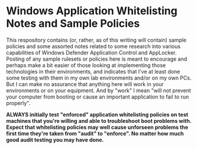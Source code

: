 # Windows Application Whitelisting Notes and Sample Policies

This respository contains (or, rather, as of this writing will contain) sample policies and some assorted notes related to some  research into various capabilities of Windows Defender Application Control and AppLocker.  Posting of any sample rulesets or policies here is meant to encourage and perhaps make a bit easier of those looking at implementing those technologies in their environments, and indicates that I've at least done some testing with them in my own lab environments and/or on my own PCs. But I can make no assurance that anything here will work in your environments or on your equipment. And by "work" I mean "will not prevent your computer from booting or cause an important application to fail to run properly".

**ALWAYS initially test "enforced" application whitelisting policies on test machines that you're willing and able to troubleshoot boot problems with. Expect that whitelisting policies may well cause unforseen problems the first time they're taken from "audit" to "enforce". No matter how much good audit testing you may have done.** 

